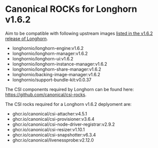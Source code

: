 # Canonical ROCKs for Longhorn v1.6.2

Aim to be compatible with following upstream images
[listed in the v1.6.2 release of Longhorn](https://github.com/longhorn/longhorn/releases/download/v1.6.2/longhorn-images.txt).

* longhornio/longhorn-engine:v1.6.2
* longhornio/longhorn-manager:v1.6.2
* longhornio/longhorn-ui:v1.6.2
* longhornio/longhorn-instance-manager:v1.6.2
* longhornio/longhorn-share-manager:v1.6.2
* longhornio/backing-image-manager:v1.6.2
* longhornio/support-bundle-kit:v0.0.37

The CSI components required by Longhorn can be found here: https://github.com/canonical/csi-rocks.

The CSI rocks required for a Longhorn v1.6.2 deplyoment are:

* ghcr.io/canonical/csi-attacher:v4.5.1
* ghcr.io/canonical/csi-provisioner:v3.6.4
* ghcr.io/canonical/csi-node-driver-registrar:v2.9.2
* ghcr.io/canonical/csi-resizer:v1.10.1
* ghcr.io/canonical/csi-snapshotter:v6.3.4
* ghcr.io/canonical/livenessprobe:v2.12.0

